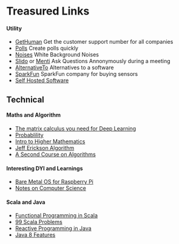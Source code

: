 # Treasured Links

#### Utility

- [GetHuman](https://gethuman.com/) Get the customer support number for all companies
- [Polls](https://polls.io/) Create polls quickly
- [Noises](https://noises.online/) White Background Noises
- [Slido](https://www.sli.do/) or [Menti](https://www.menti.com/) Ask Questions Annonymously during a meeting
- [AlternativeTo](https://alternativeto.net/) Alternatives to a software
- [SparkFun](https://www.sparkfun.com/) SparkFun company for buying sensors
- [Self Hosted Software](https://github.com/awesome-selfhosted/awesome-selfhosted)


## Technical

#### Maths and Algorithm

- [The matrix calculus you need for Deep Learning](https://explained.ai/matrix-calculus/index.html)
- [Probablility](https://www.probabilitycourse.com/)
- [Intro to Higher Mathematics](https://www.whitman.edu/mathematics/higher_math_online/)
- [Jeff Erickson Algorithm](https://jeffe.cs.illinois.edu/teaching/algorithms/)
- [A Second Course on Algorithms](https://timroughgarden.org/w16/w16.html)

#### Interesting DYI and Learnings

- [Bare Metal OS for Raspberry Pi](https://github.com/isometimes/rpi4-osdev)
- [Notes on Computer Science](https://github.com/darshanime/notes)

#### Scala and Java
- [Functional Programming in Scala](https://livebook.manning.com/book/functional-programming-in-scala/)
- [99 Scala Problems](http://aperiodic.net/phil/scala/s-99/)
- [Reactive Programming in Java](https://projectreactor.io/docs/core/release/reference/)
- [Java 8 Features](https://leanpub.com/whatsnewinjava8/read)

